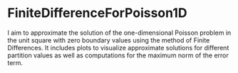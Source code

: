 # FiniteDifferenceForPoisson1D
 I aim to approximate the solution of the one-dimensional Poisson problem in the unit square with zero boundary values using the method of Finite Differences. It includes plots to visualize approximate solutions for different partition values as well as computations for the maximum norm of the error term.  

